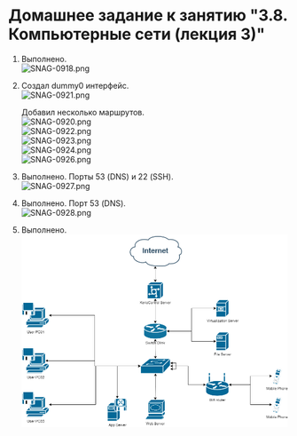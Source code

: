 # Домашнее задание к занятию "3.8. Компьютерные сети (лекция 3)"  
  
1. Выполнено.  
   ![SNAG-0918.png](SNAG-918.png)  
   
1. Создал dummy0 интерфейс.  
   ![SNAG-0921.png](SNAG-921.png)  
   
   Добавил несколько маршрутов.  
   ![SNAG-0920.png](SNAG-920.png)  
   ![SNAG-0922.png](SNAG-922.png)  
   ![SNAG-0923.png](SNAG-923.png)  
   ![SNAG-0924.png](SNAG-924.png)  
   ![SNAG-0926.png](SNAG-926.png)  

1. Выполнено.  Порты 53 (DNS) и 22 (SSH).  
   ![SNAG-0927.png](SNAG-927.png)  

1. Выполнено.  Порт 53 (DNS).  
   ![SNAG-0928.png](SNAG-928.png)  
   
1. Выполнено.  
   ![network.png](network.png)  